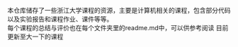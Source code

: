 本仓库储存了一些浙江大学课程的资源，主要是计算机相关的课程，包含部分代码以及实验报告和课程作业、课件等等。
<br>
每个课程的总结与评价也在每个文件夹里的readme.md中，可以供参考阅读
目前更新至大一下的课程
